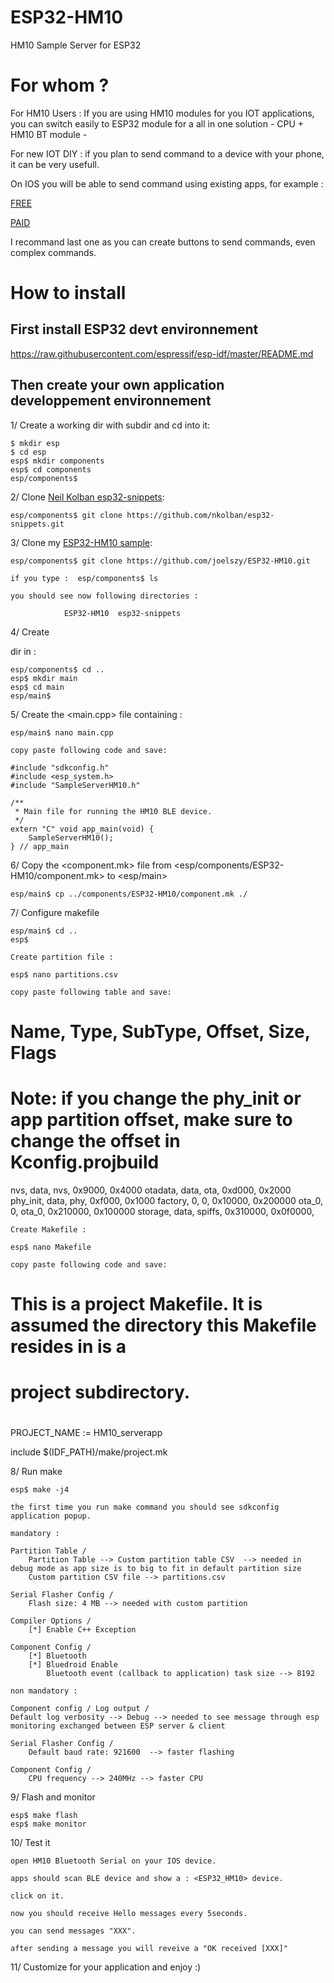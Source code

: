 # ESP32-HM10
HM10 Sample Server for ESP32


# For whom ?

For HM10 Users : If you are using HM10 modules for you IOT applications, you can switch easily to ESP32 module for a all in one solution - CPU + HM10 BT module -

For new IOT DIY : if you plan to send command to a device with your phone, it can be very usefull.

On IOS you will be able to send command using existing apps, for example : 

[FREE](https://itunes.apple.com/fr/app/hm10-bluetooth-serial-lite/id1030454675?mt=8)

[PAID](https://itunes.apple.com/fr/app/hm10-bluetooth-serial-pro/id1221924372)

I recommand last one as you can create buttons to send commands, even complex commands.

# How to install

## First install ESP32 devt environnement

https://raw.githubusercontent.com/espressif/esp-idf/master/README.md

## Then create your own application developpement environnement

1/ Create a working dir <esp> with <components> subdir and cd into it: 
    
    $ mkdir esp
    $ cd esp
    esp$ mkdir components
    esp$ cd components
    esp/components$
    
2/ Clone [Neil Kolban esp32-snippets](https://github.com/nkolban/esp32-snippets):
    
    esp/components$ git clone https://github.com/nkolban/esp32-snippets.git
        
3/ Clone my [ESP32-HM10 sample](https://github.com/joelszy/ESP32-HM10):

    esp/components$ git clone https://github.com/joelszy/ESP32-HM10.git

    if you type :  esp/components$ ls
    
    you should see now following directories :
    
                ESP32-HM10  esp32-snippets

4/ Create <main> dir in <esp> :
    
    esp/components$ cd ..
    esp$ mkdir main
    esp$ cd main
    esp/main$
    
5/ Create the <main.cpp> file containing : 

    esp/main$ nano main.cpp
    
    copy paste following code and save:

    #include "sdkconfig.h"
    #include <esp_system.h>
    #include "SampleServerHM10.h"

    /**
     * Main file for running the HM10 BLE device.
     */
    extern "C" void app_main(void) {
        SampleServerHM10();
    } // app_main
    
6/ Copy the <component.mk> file from <esp/components/ESP32-HM10/component.mk> to <esp/main>

    esp/main$ cp ../components/ESP32-HM10/component.mk ./
    
    
7/ Configure makefile

    esp/main$ cd ..
    esp$ 
    
    Create partition file :
    
    esp$ nano partitions.csv
    
    copy paste following table and save:
    
# Name,   Type, SubType, Offset,  Size, Flags
# Note: if you change the phy_init or app partition offset, make sure to change the offset in Kconfig.projbuild
nvs,      data, nvs,     0x9000,   0x4000
otadata,  data, ota,     0xd000,   0x2000
phy_init, data, phy,     0xf000,   0x1000
factory,  0,    0,       0x10000,  0x200000
ota_0,    0,    ota_0,   0x210000, 0x100000
storage,  data, spiffs,  0x310000, 0x0f0000,

    Create Makefile :
    
    esp$ nano Makefile
    
    copy paste following code and save:
    
#
# This is a project Makefile. It is assumed the directory this Makefile resides in is a
# project subdirectory.
#

PROJECT_NAME := HM10_serverapp

include $(IDF_PATH)/make/project.mk
    
    
8/ Run make

    esp$ make -j4
    
    the first time you run make command you should see sdkconfig application popup.
    
    mandatory :
    
    Partition Table /
        Partition Table --> Custom partition table CSV  --> needed in debug mode as app size is to big to fit in default partition size
        Custom partition CSV file --> partitions.csv

    Serial Flasher Config /
        Flash size: 4 MB --> needed with custom partition 

    Compiler Options /
        [*] Enable C++ Exception
        
    Component Config /
        [*] Bluetooth
        [*] Bluedroid Enable
            Bluetooth event (callback to application) task size --> 8192 
    
    non mandatory :
    
    Component config / Log output /
    Default log verbosity --> Debug --> needed to see message through esp monitoring exchanged between ESP server & client 
    
    Serial Flasher Config /
        Default baud rate: 921600  --> faster flashing

    Component Config /
        CPU frequency --> 240MHz --> faster CPU
    
9/ Flash and monitor

    esp$ make flash
    esp$ make monitor
    
    
10/ Test it

    open HM10 Bluetooth Serial on your IOS device.
    
    apps should scan BLE device and show a : <ESP32_HM10> device.
    
    click on it.
    
    now you should receive Hello messages every 5seconds.
    
    you can send messages "XXX".
    
    after sending a message you will reveive a "OK received [XXX]"
    
11/ Customize for your application and enjoy :)
    
    
    
    